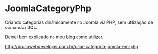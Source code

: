 JoomlaCategoryPhp
=================

Criando categorias dinâmicamente no Joomla via PHP, sem utilização de comandos SQL.

Deixei bem explicado no meu blog como utilizar.

http://brunowebdeveloper.com.br/criar-categoria-joomla-em-php
